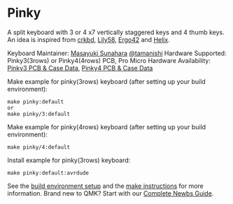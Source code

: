 Pinky
===

A split keyboard with 3 or 4 x7 vertically staggered keys and 4 thumb keys.
An idea is inspired from [crkbd](https://github.com/foostan/crkbd), [Lily58](https://github.com/kata0510/Lily58), [Ergo42](https://github.com/Biacco42/Ergo42) and [Helix](https://github.com/MakotoKurauchi/helix).

Keyboard Maintainer: [Masayuki Sunahara](https://github.com/tamanishi/) [@tamanishi](https://twitter.com/tamanishi)
Hardware Supported: Pinky3(3rows) or Pinky4(4rows) PCB, Pro Micro
Hardware Availability: [Pinky3 PCB & Case Data](https://github.com/tamanishi/Pinky3), [Pinky4 PCB & Case Data](https://github.com/tamanishi/Pinky4)

Make example for pinky(3rows) keyboard (after setting up your build environment):

    make pinky:default
    or
    make pinky/3:default

Make example for pinky(4rows) keyboard (after setting up your build environment):

    make pinky/4:default

Install example for pinky(3rows) keyboard:

    make pinky:default:avrdude

See the [build environment setup](https://docs.qmk.fm/#/getting_started_build_tools) and the [make instructions](https://docs.qmk.fm/#/getting_started_make_guide) for more information. Brand new to QMK? Start with our [Complete Newbs Guide](https://docs.qmk.fm/#/newbs).
